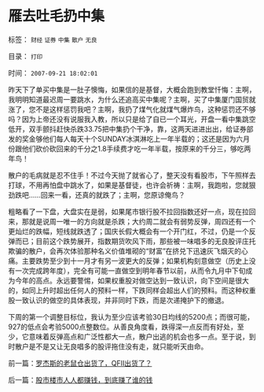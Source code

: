 # 雁去吐毛扔中集

标签： `财经` `证券` `中集` `散户` `无良` 

目录： `打印`

时间： `2007-09-21 18:02:01`

昨天下了单买中集是一肚子懊悔，如果信的是基督，大概会跑到教堂忏悔：主啊，我明明知道最迟周一要跳水，为什么还追高买中集呢？主啊，买了中集厦门国贸就涨了，您不是这样惩罚我吧？主啊，我扔了煤气化就煤气爆炸鸟，这种惩罚还不够吗？因为上帝还没有说服我入教，所以只是给了自已一个耳光，开盘一看中集跳空低开，双手颤抖赶快杀跌33.75把中集扔个干净，靠，这两天进进出出，给证券部发的奖金够他们每人每天十个SUNDAY冰淇淋吃上一年半载的；这还是因为六月份跟他们砍价砍回来的千分之1.8手续费才吃一年半载，按原来的千分三，够吃两年鸟！

散户的毛病就是忍不住手！不过今天抛了就省心了，整天没有看股市，下午照样去打球，不用再怕盘中跳水了，如果是基督徒，也许会祈祷：主啊，我跑啦，您就狠劲跌吧……回来一看，还真的就跌了；主啊，您原谅俺鸟？

粗略看了一下盘，大盘实在是弱，如果尾市银行股不拉回指数还好一点，现在拉回来，那就是说周一唯一的方向就是杀跌；大约周二就会有弱势反弹，周四还有一个更灿烂的跌幅，短线就跌透了；国庆长假大概会有一个开门红，不过，仍是一个反弹而已；目前这个跌势展开，指数期货吹风下雨，那些被一味唱多的无良股评庄托欺骗的散户，会再次体验那种名义价值堆砌的“财富”在挤兑下迅速灰飞烟灭的心痛。主要跌势至少到十一月才有另一波更大的反弹；如果机构刻意做空（历史上没有一次完成跨年度），完全有可能一直做空到明年春节以前，从而令九月中下旬成为今年的高点。永远要警惕，如果权重股对做空达到一致认识，向下空间是很大的，如同上升时超出任何人的预料一样，下跌同样会超出人们的预料。而这种权重股一致认识的做空的具体表现，并非同时下跌，而是次递掩护下的撤退。

下周的第一个调整目标位，我认为至少应该考验30日均线的5200点；而很可能，927的低点会考验5000点整数位。从善良角度看，跌得深一点反而有好处，至少，它意味着反弹高点和广泛性都大一点，散户出逃的机会也多一点。至于说，到时散户是不是又让无良唱多的股评拖住没有走，就只能听天由命。



前一篇：[罗杰斯的老鼠仓出货了，QFII出货了？](../../../2007/9/21/罗杰斯的老鼠仓出货了，QFII出货了？.md)

后一篇：[股市楼市人人都赚钱，到底赚了谁的钱](../../../2007/9/21/股市楼市人人都赚钱，到底赚了谁的钱.md)